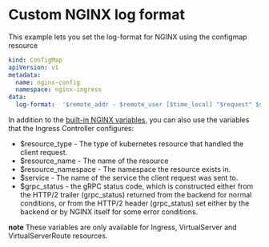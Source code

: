 # Custom NGINX log format

This example lets you set the log-format for NGINX using the configmap resource

```yaml
kind: ConfigMap
apiVersion: v1
metadata:
  name: nginx-config
  namespace: nginx-ingress
data:
  log-format:  '$remote_addr - $remote_user [$time_local] "$request" $status $grpc_status $body_bytes_sent "$http_referer"  "$http_user_agent" "$http_x_forwarded_for" "$resource_name" "$resource_type" "$resource_namespace" "$service"'
```

In addition to the [built-in NGINX variables](https://nginx.org/en/docs/varindex.html), you can also use the variables that the Ingress Controller configures:
- $resource_type - The type of kubernetes resource that handled the client request.
- $resource_name - The name of the resource
- $resource_namespace - The namespace the resource exists in.
- $service - The name of the service the client request was sent to.
- $grpc_status - the gRPC status code, which is constructed either from the HTTP/2 trailer (grpc_status) returned from the backend for normal conditions, or from the HTTP/2 header (grpc_status) set either by the backend or by NGINX itself for some error conditions.

**note** These variables are only available for Ingress, VirtualServer and VirtualServerRoute resources.
